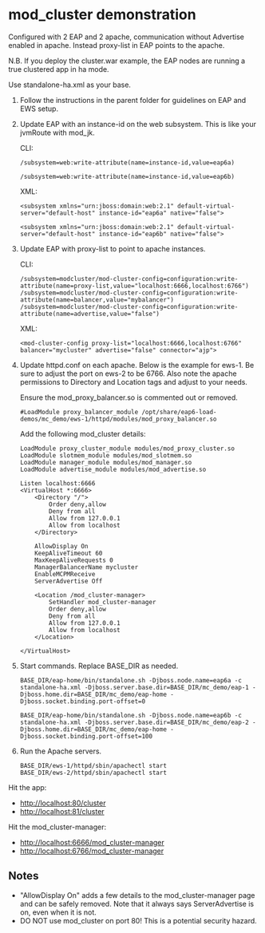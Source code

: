 # mod_cluster demonstration

Configured with 2 EAP and 2 apache, communication without Advertise enabled in apache.
Instead proxy-list in EAP points to the apache.

N.B. If you deploy the cluster.war example, the EAP nodes are running a true clustered app in ha mode.

Use standalone-ha.xml as your base.

1. Follow the instructions in the parent folder for guidelines on EAP and EWS setup.

2. Update EAP with an instance-id on the web subsystem. This is like your jvmRoute with mod_jk.
    
    CLI:
    ```
    /subsystem=web:write-attribute(name=instance-id,value=eap6a)
    ```
    ```
    /subsystem=web:write-attribute(name=instance-id,value=eap6b)
    ```
    XML:
    ```
    <subsystem xmlns="urn:jboss:domain:web:2.1" default-virtual-server="default-host" instance-id="eap6a" native="false">
    ```
    ```
    <subsystem xmlns="urn:jboss:domain:web:2.1" default-virtual-server="default-host" instance-id="eap6b" native="false">
    ```
    
3. Update EAP with proxy-list to point to apache instances.

    CLI:
    ```
    /subsystem=modcluster/mod-cluster-config=configuration:write-attribute(name=proxy-list,value="localhost:6666,localhost:6766")
    /subsystem=modcluster/mod-cluster-config=configuration:write-attribute(name=balancer,value="mybalancer")
    /subsystem=modcluster/mod-cluster-config=configuration:write-attribute(name=advertise,value="false")
    ```
    XML:
    ```
    <mod-cluster-config proxy-list="localhost:6666,localhost:6766" balancer="mycluster" advertise="false" connector="ajp">
    ```
    
4. Update httpd.conf on each apache.  Below is the example for ews-1.  Be sure to adjust the port on ews-2 to be 6766. Also note the apache permissions to Directory and Location tags and adjust to your needs.
  
    Ensure the mod_proxy_balancer.so is commented out or removed.  
    
    ```  
    #LoadModule proxy_balancer_module /opt/share/eap6-load-demos/mc_demo/ews-1/httpd/modules/mod_proxy_balancer.so
    ```

    Add the following mod_cluster details:
    
    ```
    LoadModule proxy_cluster_module modules/mod_proxy_cluster.so
    LoadModule slotmem_module modules/mod_slotmem.so
    LoadModule manager_module modules/mod_manager.so
    LoadModule advertise_module modules/mod_advertise.so  
      
    Listen localhost:6666
    <VirtualHost *:6666>
        <Directory "/">
            Order deny,allow
            Deny from all
            Allow from 127.0.0.1
            Allow from localhost
        </Directory>
      
        AllowDisplay On
        KeepAliveTimeout 60
        MaxKeepAliveRequests 0
        ManagerBalancerName mycluster
        EnableMCPMReceive
        ServerAdvertise Off
      
        <Location /mod_cluster-manager>
            SetHandler mod_cluster-manager
            Order deny,allow
            Deny from all
            Allow from 127.0.0.1
            Allow from localhost
        </Location>
      
    </VirtualHost>
    
    ```
5. Start commands. Replace BASE_DIR as needed.
    ```
    BASE_DIR/eap-home/bin/standalone.sh -Djboss.node.name=eap6a -c standalone-ha.xml -Djboss.server.base.dir=BASE_DIR/mc_demo/eap-1 -Djboss.home.dir=BASE_DIR/mc_demo/eap-home -Djboss.socket.binding.port-offset=0 
    ```
    ```
    BASE_DIR/eap-home/bin/standalone.sh -Djboss.node.name=eap6b -c standalone-ha.xml -Djboss.server.base.dir=BASE_DIR/mc_demo/eap-2 -Djboss.home.dir=BASE_DIR/mc_demo/eap-home -Djboss.socket.binding.port-offset=100
    ```

6. Run the Apache servers. 

    ```
    BASE_DIR/ews-1/httpd/sbin/apachectl start
    BASE_DIR/ews-2/httpd/sbin/apachectl start
    ```

Hit the app:
* <http://localhost:80/cluster>
* <http://localhost:81/cluster>

Hit the mod_cluster-manager:
* <http://localhost:6666/mod_cluster-manager>
* <http://localhost:6766/mod_cluster-manager>

## Notes

* "AllowDisplay On" adds a few details to the mod_cluster-manager page and can be safely removed.  Note that it always says ServerAdvertise is on, even when it is not.
* DO NOT use mod_cluster on port 80! This is a potential security hazard.